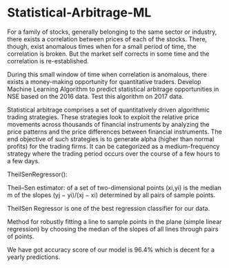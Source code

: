 # Statistical-Arbitrage-ML
For a family of stocks, generally belonging to the same sector or industry, there exists a correlation between prices of each of the stocks. There, though, exist anomalous times when for a small period of time, the correlation is broken. But the market self corrects in some time and the correlation is re-established.

During this small window of time when correlation is anomalous, there exists a money-making opportunity for quantitative traders.
Develop Machine Learning Algorithm to predict statistical arbitrage opportunities in NSE based on the 2016 data. Test this algorithm on 2017 data.

Statistical arbitrage comprises a set of quantitatively driven algorithmic trading strategies. These strategies look to exploit the relative price movements across thousands of financial instruments by analyzing the price patterns and the price differences between financial instruments. The end objective of such strategies is to generate alpha (higher than normal profits) for the trading firms. 
It can be categorized as a medium-frequency strategy where the trading period occurs over the course of a few hours to a few days.

TheilSenRegressor():

Theil–Sen estimator: of a set of two-dimensional points (xi,yi) is the median m of the slopes (yj − yi)/(xj − xi) determined by all pairs of sample points.

TheilSen Regressor is one of the best regression classifier for our data.

Method for robustly fitting a line to sample points in the plane (simple linear regression) by choosing the median of the slopes of all lines through pairs of points.

We have got accuracy score of our model is 96.4% which is decent for a yearly predictions. 
